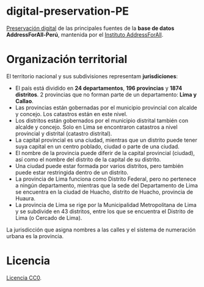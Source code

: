 # digital-preservation-PE
[Preservación digital](https://en.wikipedia.org/wiki/Digital_preservation) de las principales fuentes de la **base de datos AddressForAll-Perú**, mantenida por el [Instituto AddressForAll](http://addressforall.org/).

# Organización territorial
El territorio nacional y sus subdivisiones representam **jurisdiciones**:

- El país está dividido en **24 departamentos**, **196 provincias** y **1874 distritos**. 2 provincias que no forman parte de un departamento: **Lima y Callao**.
- Las provincias están gobernadas por el municipio provincial con alcalde y concejo. Los catastros están en este nivel.
- Los distritos están gobernados por el municipio distrital también con alcalde y concejo. Solo en Lima se encontraron catastros a nivel provincial y distrital (catastro distrital).
- La capital provincial es una ciudad, mientras que un distrito puede tener suya capital en un centro poblado, ciudad o parte de una ciudad.
- El nombre de la provincia puede diferir de la capital provincial (ciudad), así como el nombre del distrito de la capital de su distrito.
- Una ciudad puede estar formada por varios distritos, pero también puede estar restringida dentro de un distrito.
- La provincia de Lima funciona como Distrito Federal, pero no pertenece a ningún departamento, mientras que la sede del Departamento de Lima se encuentra en la ciudad de Huacho, distrito de Huacho, provincia de Huaura.
- La provincia de Lima se rige por la Municipalidad Metropolitana de Lima y se subdivide en 43 distritos, entre los que se encuentra el Distrito de Lima (o Cercado de Lima).

La jurisdicción que asigna nombres a las calles y el sistema de numeración urbana es la provincia.


# Licencia
[Licencia CC0](https://creativecommons.org/publicdomain/zero/1.0/deed.es).

